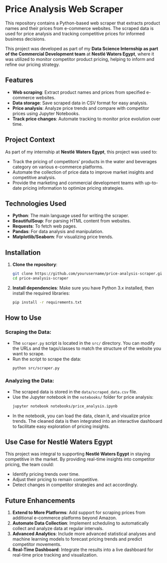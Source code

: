 # Price Analysis Web Scraper

This repository contains a Python-based web scraper that extracts product names and their prices from e-commerce websites. The scraped data is used for price analysis and tracking competitive prices for informed business decisions.

This project was developed as part of my **Data Science Internship as part of the Commercial Development team** at **Nestlé Waters Egypt**, where it was utilized to monitor competitor product pricing, helping to inform and refine our pricing strategy.

## Features
- **Web scraping**: Extract product names and prices from specified e-commerce websites.
- **Data storage**: Save scraped data in CSV format for easy analysis.
- **Price analysis**: Analyze price trends and compare with competitor prices using Jupyter Notebooks.
- **Track price changes**: Automate tracking to monitor price evolution over time.

## Project Context

As part of my internship at **Nestlé Waters Egypt**, this project was used to:
- Track the pricing of competitors' products in the water and beverages category on various e-commerce platforms.
- Automate the collection of price data to improve market insights and competitive analysis.
- Provide the marketing and commercial development teams with up-to-date pricing information to optimize pricing strategies.

## Technologies Used
- **Python**: The main language used for writing the scraper.
- **BeautifulSoup**: For parsing HTML content from websites.
- **Requests**: To fetch web pages.
- **Pandas**: For data analysis and manipulation.
- **Matplotlib/Seaborn**: For visualizing price trends.

## Installation

1. **Clone the repository**:
    ```bash
    git clone https://github.com/yourusername/price-analysis-scraper.git
    cd price-analysis-scraper
    ```

2. **Install dependencies**:
    Make sure you have Python 3.x installed, then install the required libraries:
    ```bash
    pip install -r requirements.txt
    ```

## How to Use

### Scraping the Data:
- The `scraper.py` script is located in the `src/` directory. You can modify the URLs and the tags/classes to match the structure of the website you want to scrape.
- Run the script to scrape the data:
    ```bash
    python src/scraper.py
    ```

### Analyzing the Data:
- The scraped data is stored in the `data/scraped_data.csv` file.
- Use the Jupyter notebook in the `notebooks/` folder for price analysis:
    ```bash
    jupyter notebook notebooks/price_analysis.ipynb
    ```
- In the notebook, you can load the data, clean it, and visualize price trends. The cleaned data is then integrated into an interactive dashboard to facilitate easy exploration of pricing insights.

## Use Case for Nestlé Waters Egypt

This project was integral to supporting **Nestlé Waters Egypt** in staying competitive in the market. By providing real-time insights into competitor pricing, the team could:
- Identify pricing trends over time.
- Adjust their pricing to remain competitive.
- Detect changes in competitor strategies and act accordingly.

## Future Enhancements

1. **Extend to More Platforms**: Add support for scraping prices from additional e-commerce platforms beyond Amazon.
2. **Automate Data Collection**: Implement scheduling to automatically collect and analyze data at regular intervals.
3. **Advanced Analytics**: Include more advanced statistical analyses and machine learning models to forecast pricing trends and predict competitor movements.
4. **Real-Time Dashboard**: Integrate the results into a live dashboard for real-time price tracking and visualization.
